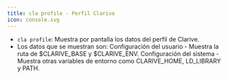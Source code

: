 ```yaml
---
title: cla profile - Perfil Clarive
icon: console.svg
---
```

* `cla profile`: Muestra por pantalla los datos del perfil de Clarive.
* Los datos que se muestran son:
    Configuración del usuario - Muestra la ruta de $CLARIVE_BASE y $CLARIVE_ENV.
    Configuración del sistema - Muestra otras variables de entorno como CLARIVE_HOME, LD_LIBRARY y PATH.

